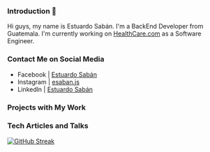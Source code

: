 ### Introduction 👋

Hi guys, my name is Estuardo Sabán. I'm a BackEnd Developer from Guatemala. I'm currently working
on [HealthCare.com](https://www.healthcare.com/) as a Software Engineer.

### Contact Me on Social Media

- Facebook  | [Estuardo Sabán](https://www.facebook.com/eesaban) 
- Instagram | [esaban.js](https://www.instagram.com/esaban.js/)
- Linkedln  | [Estuardo Sabán](www.linkedin.com/in/eesaban)


### Projects with My Work




### Tech Articles and Talks


[![GitHub Streak](https://github-readme-streak-stats.herokuapp.com?user=Esaban17&theme=dark&hide_border=true&date_format=j%20M%5B%20Y%5D)](https://git.io/streak-stats)

<!--
**Esaban17/Esaban17** is a ✨ _special_ ✨ repository because its `README.md` (this file) appears on your GitHub profile.

Here are some ideas to get you started:

- 🔭 I’m currently working on ...
- 🌱 I’m currently learning ...
- 👯 I’m looking to collaborate on ...
- 🤔 I’m looking for help with ...
- 💬 Ask me about ...
- 📫 How to reach me: ...
- 😄 Pronouns: ...
- ⚡ Fun fact: ...
-->
